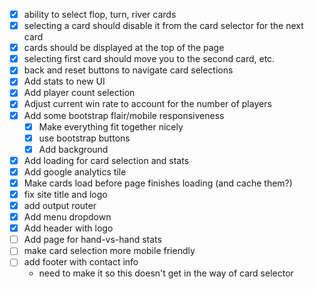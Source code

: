 - [x] ability to select flop, turn, river cards
- [x] selecting a card should disable it from the card selector for the next card
- [x] cards should be displayed at the top of the page
- [x] selecting first card should move you to the second card, etc.
- [x] back and reset buttons to navigate card selections
- [x] Add stats to new UI
- [x] Add player count selection
- [x] Adjust current win rate to account for the number of players
- [x] Add some bootstrap flair/mobile responsiveness
  - [x] Make everything fit together nicely
  - [x] use bootstrap buttons
  - [x] Add background
- [x] Add loading for card selection and stats
- [x] Add google analytics tile
- [x] Make cards load before page finishes loading (and cache them?)
- [x] fix site title and logo
- [x] add output router
- [x] Add menu dropdown
- [x] Add header with logo
- [ ] Add page for hand-vs-hand stats
- [ ] make card selection more mobile friendly
- [ ] add footer with contact info
  - need to make it so this doesn't get in the way of card selector